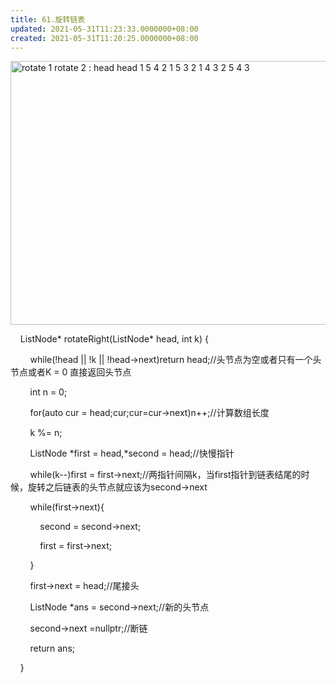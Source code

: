 ```yaml
---
title: 61.旋转链表
updated: 2021-05-31T11:23:33.0000000+08:00
created: 2021-05-31T11:20:25.0000000+08:00
---
```


<img src="C:\Users\82772\AppData\Local\Temp\yifan&#39;s Notebook\pandoc/media/image1.png" style="width:6.08333in;height:4.39583in" alt="rotate 1 rotate 2 : head head 1 5 4 2 1 5 3 2 1 4 3 2 5 4 3 " />

    ListNode\* rotateRight(ListNode\* head, int k) {

        while(!head \|\| !k \|\| !head->next)return head;//头节点为空或者只有一个头节点或者K = 0 直接返回头节点

        int n = 0;

        for(auto cur = head;cur;cur=cur->next)n++;//计算数组长度

        k %= n;

        ListNode \*first = head,\*second = head;//快慢指针

        while(k--)first = first->next;//两指针间隔k，当first指针到链表结尾的时候，旋转之后链表的头节点就应该为second->next

        while(first->next){

            second = second->next;

            first = first->next;

        } 

        first->next = head;//尾接头

        ListNode \*ans = second->next;//新的头节点

        second->next =nullptr;//断链

        return ans;

    }
